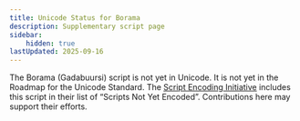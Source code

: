 ```yaml
---
title: Unicode Status for Borama
description: Supplementary script page
sidebar:
    hidden: true
lastUpdated: 2025-09-16
---
```


The Borama (Gadabuursi) script is not yet in Unicode. It is not yet in the Roadmap for the Unicode Standard. The [Script Encoding Initiative](http://www.linguistics.berkeley.edu/sei/) includes this script in their list of “Scripts Not Yet Encoded”. Contributions here may support their efforts.
